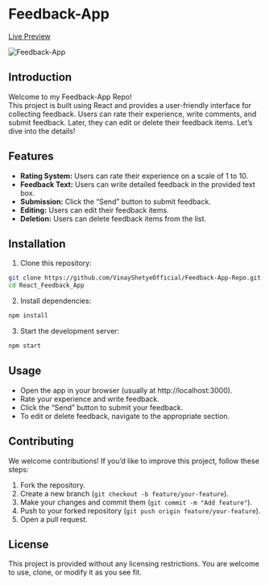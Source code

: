 # Feedback-App  
[Live Preview](https://superb-fudge-b88ad7.netlify.app/) 
   
![Feedback-App](https://github.com/VinayShetyeOfficial/React_Feedback_App/assets/100470361/fefd6af0-4385-4e95-9e83-db23996ca440)

## Introduction
Welcome to my Feedback-App Repo! <br>
This project is built using React and provides a user-friendly interface for collecting feedback. Users can rate their experience, write comments, and submit feedback. Later, they can edit or delete their feedback items. Let’s dive into the details!

## Features
- **Rating System:** Users can rate their experience on a scale of 1 to 10.
- **Feedback Text:** Users can write detailed feedback in the provided text box.
- **Submission:** Click the “Send” button to submit feedback. 
- **Editing:** Users can edit their feedback items.
- **Deletion:** Users can delete feedback items from the list.
 
## Installation
1. Clone this repository:
  ```bash
  git clone https://github.com/VinayShetyeOfficial/Feedback-App-Repo.git
  cd React_Feedback_App
  ```

2. Install dependencies:
  ```bash
  npm install
  ```

3. Start the development server:
  ```bash
  npm start
  ```

## Usage
- Open the app in your browser (usually at http://localhost:3000).
- Rate your experience and write feedback.
- Click the “Send” button to submit your feedback.
- To edit or delete feedback, navigate to the appropriate section.

## Contributing
We welcome contributions! If you’d like to improve this project, follow these steps:
1. Fork the repository.
2. Create a new branch (`git checkout -b feature/your-feature`).
3. Make your changes and commit them (`git commit -m "Add feature"`).
4. Push to your forked repository (`git push origin feature/your-feature`).
5. Open a pull request.

## License
This project is provided without any licensing restrictions. You are welcome to use, clone, or modify it as you see fit.

